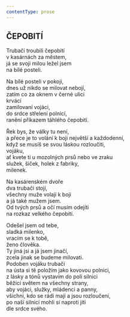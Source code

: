 ```yaml
---
contentType: prose
---
```


## ČEPOBITÍ  

Trubači troubili čepobití  
v kasárnách za městem,  
já se svoji milou ležel jsem  
na bílé posteli.  

Na bílé posteli v pokoji,  
dnes už nikdo se milovat nebojí,  
zatím co za oknem v černé ulici  
krvácí  
zamilovaní vojáci,  
do srdce střelení polnicí,  
ranění příkazem táhlého čepobití.  

Řek bys, že války tu není,  
a přece je to volání k boji největší a každodenní,  
když se musíš se svou láskou rozloučiti,  
vojáku,  
ať kvete ti u mozolných prsů nebo ve zraku  
služek, šiček, holek z fabriky,  
milenek.  

Na kasárenském dvoře  
dva trubači stojí,  
všechny muže volají k boji  
a já také mužem jsem.  
Od tvých prsů a očí musím odejíti  
na rozkaz velkého čepobití.  

Odešel jsem od tebe,  
sladká milenko,  
vracím se k tobě,  
ženo člověka.  
Ty jiná jsi a já jsem jinačí,  
zcela jinak se budeme milovati.  
Podoben vojáku trubači  
na ústa si tě položím jako kovovou polnici,  
z lásky a tónů vystavím do polí silnici  
běžící světem na všechny strany,  
aby vojáci, služky, mládenci a panny,  
všichni, kdo se rádi mají a jsou rozloučeni,  
po naší silnici mohli si naproti jíti  
dle srdce svého.
